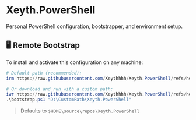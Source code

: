 # Xeyth.PowerShell

Personal PowerShell configuration, bootstrapper, and environment setup.

## 🖥️ Remote Bootstrap

To install and activate this configuration on any machine:

```powershell
# Default path (recommended):
irm https://raw.githubusercontent.com/Xeythhhh/Xeyth.PowerShell/refs/heads/master/src/bootstrap.ps1 | iex
```

```powershell
# Or download and run with a custom path:
iwr https://raw.githubusercontent.com/Xeythhhh/Xeyth.PowerShell/refs/heads/master/src/bootstrap.ps1 -OutFile bootstrap.ps1
.\bootstrap.ps1 "D:\CustomPath\Xeyth.PowerShell"
```

> Defaults to `$HOME\source\repos\Xeyth.PowerShell`
